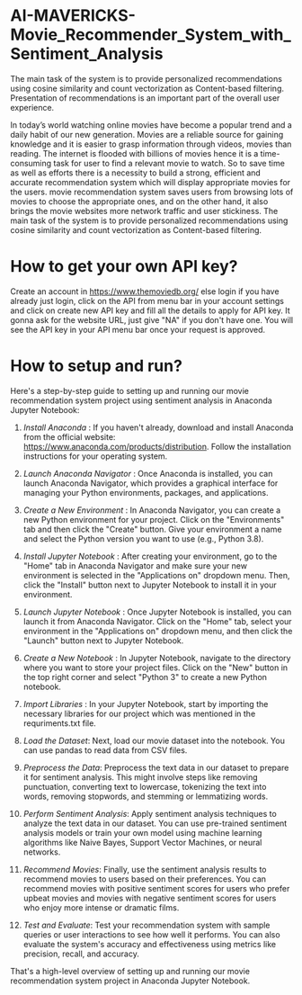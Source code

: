 # AI-MAVERICKS-Movie_Recommender_System_with_Sentiment_Analysis
The main task of the system is to provide personalized recommendations using cosine similarity and count vectorization as Content-based filtering. Presentation of recommendations is an important part of the overall user experience.

In today’s world watching online movies have become a popular trend and a daily habit of our new generation. Movies are a reliable source for gaining knowledge and it is easier to grasp information through videos, movies than reading. The internet is flooded with billions of movies hence it is a time-consuming task for user to find a relevant movie to watch. So to save time as well as efforts there is a necessity to build a strong, efficient and accurate recommendation system which will display appropriate movies for the users. movie recommendation system saves users from browsing lots of movies to choose the appropriate ones, and on the other hand, it also brings the movie websites more network traffic and user stickiness. The main task of the system is to provide personalized recommendations using cosine similarity and count vectorization as Content-based filtering.
# How to get your own API key?
Create an account in https://www.themoviedb.org/ else login if you have already just login, click on the API from menu bar  in your account settings and click on create new API key and fill all the details to apply for API key. It gonna ask for the website URL, just give "NA" if you don't have one. You will see the API key in your API menu bar once your request is approved.
# How to setup and run?
Here's a step-by-step guide to setting up and running our movie recommendation system project using sentiment analysis in Anaconda Jupyter Notebook:

1. *Install Anaconda* : If you haven't already, download and install Anaconda from the official website: https://www.anaconda.com/products/distribution. Follow the installation instructions for your operating system.

2. *Launch Anaconda Navigator* : Once Anaconda is installed, you can launch Anaconda Navigator, which provides a graphical interface for managing your Python environments, packages, and applications.

3. *Create a New Environment* : In Anaconda Navigator, you can create a new Python environment for your project. Click on the "Environments" tab and then click the "Create" button. Give your environment a name and select the Python version you want to use (e.g., Python 3.8).

4. *Install Jupyter Notebook* : After creating your environment, go to the "Home" tab in Anaconda Navigator and make sure your new environment is selected in the "Applications on" dropdown menu. Then, click the "Install" button next to Jupyter Notebook to install it in your environment.

5. *Launch Jupyter Notebook* : Once Jupyter Notebook is installed, you can launch it from Anaconda Navigator. Click on the "Home" tab, select your environment in the "Applications on" dropdown menu, and then click the "Launch" button next to Jupyter Notebook.

6. *Create a New Notebook* : In Jupyter Notebook, navigate to the directory where you want to store your project files. Click on the "New" button in the top right corner and select "Python 3" to create a new Python notebook.

7. *Import Libraries* : In your Jupyter Notebook, start by importing the necessary libraries for our project which was mentioned in the requriments.txt file.

8. *Load the Dataset*: Next, load our movie dataset into the notebook. You can use pandas to read data from CSV files.

9. *Preprocess the Data*: Preprocess the text data in our dataset to prepare it for sentiment analysis. This might involve steps like removing punctuation, converting text to lowercase, tokenizing the text into words, removing stopwords, and stemming or lemmatizing words.

10. *Perform Sentiment Analysis*: Apply sentiment analysis techniques to analyze the text data in our dataset. You can use pre-trained sentiment analysis models or train your own model using machine learning algorithms like Naive Bayes, Support Vector Machines, or neural networks.

11. *Recommend Movies*: Finally, use the sentiment analysis results to recommend movies to users based on their preferences. You can recommend movies with positive sentiment scores for users who prefer upbeat movies and movies with negative sentiment scores for users who enjoy more intense or dramatic films.

12. *Test and Evaluate*: Test your recommendation system with sample queries or user interactions to see how well it performs. You can also evaluate the system's accuracy and effectiveness using metrics like precision, recall, and accuracy.

That's a high-level overview of setting up and running our movie recommendation system project in Anaconda Jupyter Notebook.
